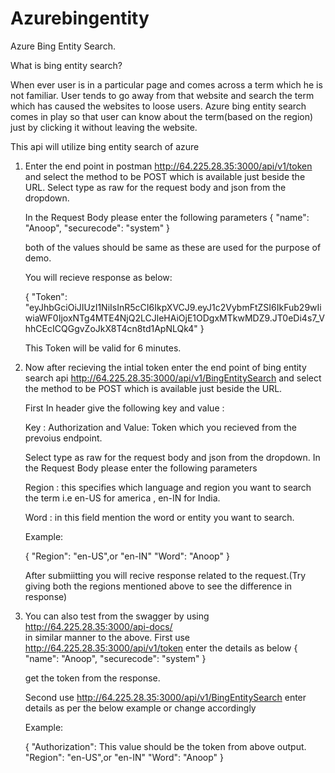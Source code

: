 # Azurebingentity


  
 Azure Bing Entity Search.
 
 What is bing entity search?
 
 When ever user is in a particular page and comes across a term which he is not familiar.
 User tends to go away from that website and search the term which has caused the websites to loose users.
 Azure bing entity search comes in play so that user can know about the term(based on the region) just by clicking it without leaving the website.
 
 This api will utilize bing entity search of azure 
 
 
 1) Enter the end point in postman http://64.225.28.35:3000/api/v1/token and select the method to be POST which is available just beside the URL.
    Select type as raw for the request body and json from the dropdown.
	
	
	In the Request Body please enter the following parameters
	{
	"name": "Anoop",
	"securecode": "system"
     }
	 
	 both of the values should be same as these are used for the purpose of demo.
	 
	 
	You will recieve response as below:
   
    {
    "Token": "eyJhbGciOiJIUzI1NiIsInR5cCI6IkpXVCJ9.eyJ1c2VybmFtZSI6IkFub29wIiwiaWF0IjoxNTg4MTE4NjQ2LCJleHAiOjE1ODgxMTkwMDZ9.JT0eDi4s7_VhhCEcICQGgvZoJkX8T4cn8td1ApNLQk4"
    }
    
    This Token will be valid for 6 minutes.

 2) Now after recieving the intial token enter  the end point of bing entity search api 
    http://64.225.28.35:3000/api/v1/BingEntitySearch and select the method to be POST which is available just beside the URL.
	
	First In header give the following key and value :
	
	Key : Authorization and Value: Token which you recieved from the prevoius endpoint.
	
	Select type as raw for the request body and json from the dropdown.
	In the Request Body please enter the following parameters
	
	Region : this specifies which language and region you want to search the term i.e en-US for america , en-IN for India.
	
	Word : in this field mention the word or entity you want to search.
	
	Example: 
	
	{
	"Region": "en-US",or "en-IN"
	"Word": "Anoop"
    }

    After submiitting you will recive response related to the request.(Try giving both the regions mentioned above to see the difference in response)
	
	
	
3) You can also test from the swagger by using  http://64.225.28.35:3000/api-docs/  
   in similar manner to the above.
   First use http://64.225.28.35:3000/api/v1/token  enter the details as below 
   {
	"name": "Anoop",
	"securecode": "system"
     }
	 
	 get the token from the response.
	 
	 Second use http://64.225.28.35:3000/api/v1/BingEntitySearch enter details as per the below example or change accordingly 
	 
	 Example: 
	
	{
	"Authorization": This value should be the token from above output.
	"Region": "en-US",or "en-IN"
	"Word": "Anoop"
    }
